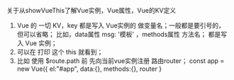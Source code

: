 关于从showVueThis了解Vue实例，Vue属性，Vue的KV定义
1. Vue 的 一切 KV，key 都是写入 Vue实例的 做变量名；一般都是要引号的，但可以省略；
比如，data属性  msg: '模板'  ，methods属性  方法名； 都是写入 Vue 实例；
2. 可以在 打印 这个 this 就看到；
3. 比如 使用 $route.path 前 先向当前vue实例注册 路由router； 
    const app = new Vue({
        el:"#app",
        data:{},
        methods:{},
        router
        }